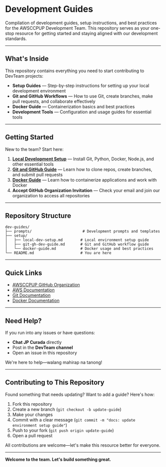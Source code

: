 # Development Guides

Compilation of development guides, setup instructions, and best practices for the AWSCCPUP Development Team. This repository serves as your one-stop resource for getting started and staying aligned with our development standards.

---

## What's Inside

This repository contains everything you need to start contributing to DevTeam projects:

- **Setup Guides** — Step-by-step instructions for setting up your local development environment
- **Git and GitHub Workflows** — How to use Git, create branches, make pull requests, and collaborate effectively
- **Docker Guide** — Containerization basics and best practices
- **Development Tools** — Configuration and usage guides for essential tools

---

## Getting Started

New to the team? Start here:

1. **[Local Development Setup](./setup/local-dev-setup.md)** — Install Git, Python, Docker, Node.js, and other essential tools
2. **[Git and GitHub Guide](./setup/git-gh-dev-guide.md)** — Learn how to clone repos, create branches, and submit pull requests
3. **[Docker Guide](./setup/docker-guide.md)** — Learn how to containerize applications and work with Docker
4. **Accept GitHub Organization Invitation** — Check your email and join our organization to access all repositories

---

## Repository Structure

```
dev-guides/
├── prompts/                       # Development prompts and templates
├── setup/
│   ├── local-dev-setup.md        # Local environment setup guide
│   ├── git-gh-dev-guide.md       # Git and GitHub workflow guide
│   └── docker-guide.md           # Docker usage and best practices
└── README.md                     # You are here
```

---

## Quick Links

- [AWSCCPUP GitHub Organization](https://github.com/AWSCCPUP)
- [AWS Documentation](https://docs.aws.amazon.com/)
- [Git Documentation](https://git-scm.com/doc)
- [Docker Documentation](https://docs.docker.com/)

---

## Need Help?

If you run into any issues or have questions:

- **Chat JP Curada** directly
- Post in the **DevTeam channel**
- Open an issue in this repository

We're here to help—walang mahirap na tanong!

---

## Contributing to This Repository

Found something that needs updating? Want to add a guide? Here's how:

1. Fork this repository
2. Create a new branch (`git checkout -b update-guide`)
3. Make your changes
4. Commit with a clear message (`git commit -m "docs: update environment setup guide"`)
5. Push to your fork (`git push origin update-guide`)
6. Open a pull request

All contributions are welcome—let's make this resource better for everyone.

---

**Welcome to the team. Let's build something great.**